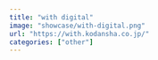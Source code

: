 ```yaml
---
title: "with digital"
image: "showcase/with-digital.png"
url: "https://with.kodansha.co.jp/"
categories: ["other"]
---
```

